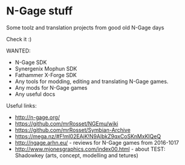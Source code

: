 # N-Gage stuff

Some toolz and translation projects from good old N-Gage days

Check it :)

WANTED:
- N-Gage SDK 
- Synergenix Mophun SDK
- Fathammer X-Forge SDK
- Any tools for modding, editing and translating N-Gage games.
- Any mods for N-Gage games
- Any useful docs

Useful links:
- http://n-gage.org/
- https://github.com/mrRosset/NGEmu/wiki
- https://github.com/mrRosset/Symbian-Archive
- https://mega.nz/#F!ml02EAjK!N9AlbkZ9qxCoSKnMxKIQeQ
- http://ngage.arhn.eu/ - reviews for N-Gage games from 2016-1017
- http://www.mjonesgraphics.com/index00.html - about TEST: Shadowkey (arts, concept, modelling and tetures)
